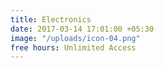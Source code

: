 ```yaml
---
title: Electronics
date: 2017-03-14 17:01:00 +05:30
image: "/uploads/icon-04.png"
free hours: Unlimited Access
---
```


